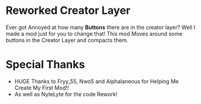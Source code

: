 # Reworked Creator Layer

Ever got Annoyed at how many **Buttons** there are in the creator layer? Well I made a mod just for you to change that! This mod Moves around some buttons in the Creator Layer and compacts them.

# Special Thanks

- HUGE Thanks to Fryy_55, Nwo5 and Alphalaneous for Helping Me Create My First Mod!!
- As well as NyteLyte for the code Rework!

